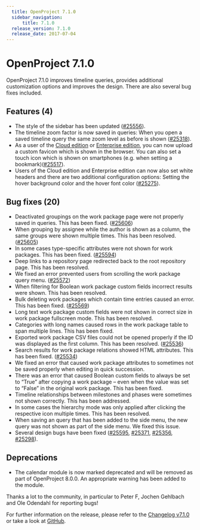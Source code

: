 ```yaml
---
  title: OpenProject 7.1.0
  sidebar_navigation:
      title: 7.1.0
  release_version: 7.1.0
  release_date: 2017-07-04
---
```



# OpenProject 7.1.0

OpenProject 7.1.0 improves timeline queries, provides additional
customization options and improves the design. There are also several
bug fixes included.

## Features (4)

  - The style of the sidebar has been updated
    ([#25556](https://community.openproject.com/projects/openproject/work_packages/25556/activity)).
  - The timeline zoom factor is now saved in queries: When you open a
    saved timeline query the same zoom level as before is shown
    ([#25318](https://community.openproject.com/projects/openproject/work_packages/25318/activity)).
  - As a user of the [Cloud
    edition](https://www.openproject.org/hosting/) or [Enterprise
    edition](https://www.openproject.org/enterprise-edition/), you can
    now upload a custom favicon which is shown in the browser. You can
    also set a touch icon which is shown on smartphones (e.g. when
    setting a
    bookmark)([#25517](https://community.openproject.com/projects/openproject/work_packages/25517/activity)).
  - Users of the Cloud edition and Enterprise edition can now also set
    white headers and there are two additional configuration options:
    Setting the hover background color and the hover font color
    ([#25275](https://community.openproject.com/projects/openproject/work_packages/25275/activity)).

## Bug fixes (20)

  - Deactivated groupings on the work package page were not properly
    saved in queries. This has been fixed.
    ([#25606](https://community.openproject.com/projects/openproject/work_packages/25606/activity))
  - When grouping by assignee while the author is shown as a column, the
    same groups were shown multiple times. This has been resolved.
    ([#25605](https://community.openproject.com/projects/openproject/work_packages/25605/activity))
  - In some cases type-specific attributes were not shown for work
    packages. This has been fixed.
    ([#25594](https://community.openproject.com/projects/openproject/work_packages/25594/activity))
  - Deep links to a repository page redirected back to the root
    repository page. This has been resolved.
  - We fixed an error prevented users from scrolling the work package
    query menu.
    ([#25572](https://community.openproject.com/projects/telekom/work_packages/25572/activity))
  - When filtering for Boolean work package custom fields incorrect
    results were shown. This has been resolved.
  - Bulk deleting work packages which contain time entries caused an
    error. This has been fixed.
    ([#25569](https://community.openproject.com/projects/openproject/work_packages/25569/activity))
  - Long text work package custom fields were not shown in correct size
    in work package fullscreen mode. This has been resolved.
  - Categories with long names caused rows in the work package table to
    span multiple lines. This has been fixed.
  - Exported work package CSV files could not be opened properly if the
    ID was displayed as the first column. This has been resolved.
    ([#25536](https://community.openproject.com/projects/openproject/work_packages/25536/activity))
  - Search results for work package relations showed HTML attributes.
    This has been fixed.
    ([#25534](https://community.openproject.com/projects/openproject/work_packages/25534/activity))
  - We fixed an error that caused work package attributes to sometimes
    not be saved properly when editing in quick succession.
  - There was an error that caused Boolean custom fields to always be
    set to “True” after copying a work package – even when the value was
    set to “False” in the original work package. This has been
    fixed.
  - Timeline
    relationships between milestones and phases were sometimes not shown
    correctly. This has been addressed.
  - In some cases the hierarchy mode was only applied after clicking the
    respective icon multiple times. This has been resolved.
  - When saving an query that has been added to the side menu, the new
    query was not shown as part of the side menu. We fixed this issue.
  - Several design bugs have been fixed
    ([#25595](https://community.openproject.com/projects/openproject/work_packages/25595/activity),
    [#25371](https://community.openproject.com/projects/openproject/work_packages/25371/activity),
    [#25356](https://community.openproject.com/projects/openproject/work_packages/25356/activity),
    [#25298](https://community.openproject.com/projects/openproject/work_packages/25298/activity)).

## Deprecations

  - The calendar module is now marked deprecated and will be removed as
    part of OpenProject 8.0.0. An appropriate warning has been added to
    the module.

Thanks a lot to the community, in particular to Peter F, Jochen Gehlbach
and Ole Odendahl for reporting bugs!

For further information on the release, please refer to the [Changelog
v7.1.0](https://community.openproject.com/versions/836) 
or take a look at
[GitHub](https://github.com/opf/openproject/tree/v7.1.0).


